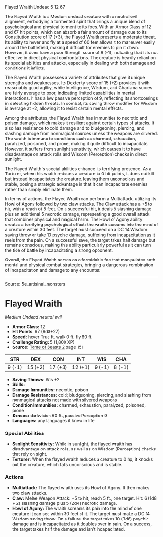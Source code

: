 <MonsterName/>Flayed Wraith</MonsterName>
<CreatureType/>Undead</CreatureType>
<CR/>5</CR>
<AC/>12</AC>
<HP/>67</HP>
<summary>The Flayed Wraith is a Medium undead creature with a neutral evil alignment, embodying a tormented spirit that brings a unique blend of psychological and physical torment to its foes. With an Armor Class of 12 and 67 hit points, which can absorb a fair amount of damage due to its Constitution score of 17 (+3), the Flayed Wraith presents a moderate threat. Its ability to hover and fly at a speed of 60 feet allows it to maneuver easily around the battlefield, making it difficult for enemies to pin it down. However, it does have a poor Strength score of 9 (-1), indicating that it is not effective in direct physical confrontations. The creature is heavily reliant on its special abilities and attacks, especially in dealing with both damage and conditions it inflicts.</summary>

<detail>

The Flayed Wraith possesses a variety of attributes that give it unique strengths and weaknesses. Its Dexterity score of 15 (+2) provides it with reasonably good agility, while Intelligence, Wisdom, and Charisma scores are fairly average to poor, indicating limited capabilities in mental interactions. It has a low passive perception of 9, reflecting its shortcomings in detecting hidden threats. In combat, its saving throw modifier for Wisdom is average at +2, allowing it to resist certain mental effects.

Among the attributes, the Flayed Wraith has immunities to necrotic and poison damage, which makes it resilient against certain types of attacks. It also has resistance to cold damage and to bludgeoning, piercing, and slashing damage from nonmagical sources unless the weapons are silvered. The wraith is immune to conditions such as charmed, exhaustion, paralyzed, poisoned, and prone, making it quite difficult to incapacitate. However, it suffers from sunlight sensitivity, which causes it to have disadvantage on attack rolls and Wisdom (Perception) checks in direct sunlight.

The Flayed Wraith's special abilities enhance its terrifying presence. As a Torturer, when this wraith reduces a creature to 0 hit points, it does not kill but instead incapacitates the creature, leaving them unconscious and stable, posing a strategic advantage in that it can incapacitate enemies rather than simply eliminate them. 

In terms of actions, the Flayed Wraith can perform a Multiattack, utilizing its Howl of Agony followed by two claw attacks. The Claw attack has a +5 to hit, with a reach of 5 feet. On a successful hit, it deals 6 slashing damage plus an additional 5 necrotic damage, representing a good overall attack that combines physical and magical harm. The Howl of Agony ability creates a terrifying psychological effect: the wraith screams into the mind of a creature within 30 feet. The target must succeed on a DC 14 Wisdom saving throw or take 10 psychic damage, suffering from incapacitation as it reels from the pain. On a successful save, the target takes half damage but remains conscious, making this ability particularly powerful as it can turn the tide of battle by incapacitating a strong opponent.

Overall, the Flayed Wraith serves as a formidable foe that manipulates both mental and physical combat strategies, bringing a dangerous combination of incapacitation and damage to any encounter.</detail>



---

Source: 5e_artisinal_monsters

# Flayed Wraith

*Medium* *Undead* *neutral evil*

- **Armor Class:** 12
- **Hit Points:** 67 (9d8+27)
- **Speed:** hover True ft. walk 0 ft. fly 60 ft.
- **Challenge Rating:** 5 (1,800 XP)
- **Source:** [Tome of Beasts 2](https://koboldpress.com/kpstore/product/tome-of-beasts-2-for-5th-edition) page 151

| STR | DEX | CON | INT | WIS | CHA |
| --- | --- | --- | --- | --- | --- |
| 9 (-1) | 15 (+2) | 17 (+3) | 12 (+1) | 9 (-1) | 8 (-1) |

- **Saving Throws**: Wis +2
- **Skills:** 
- **Damage Immunities:** necrotic, poison
- **Damage Resistances:** cold; bludgeoning, piercing, and slashing from nonmagical attacks not made with silvered weapons
- **Condition Immunities:** charmed, exhaustion, paralyzed, poisoned, prone
- **Senses:** darkvision 60 ft., passive Perception 9
- **Languages:** any languages it knew in life

### Special Abilities

- **Sunlight Sensitivity:** While in sunlight, the flayed wraith has disadvantage on attack rolls, as well as on Wisdom (Perception) checks that rely on sight.
- **Torturer:** When the flayed wraith reduces a creature to 0 hp, it knocks out the creature, which falls unconscious and is stable.

### Actions

- **Multiattack:** The flayed wraith uses its Howl of Agony. It then makes two claw attacks.
- **Claw:** Melee Weapon Attack: +5 to hit, reach 5 ft., one target. Hit: 6 (1d8 + 2) slashing damage plus 5 (2d4) necrotic damage.
- **Howl of Agony:** The wraith screams its pain into the mind of one creature it can see within 30 feet of it. The target must make a DC 14 Wisdom saving throw. On a failure, the target takes 10 (3d6) psychic damage and is incapacitated as it doubles over in pain. On a success, the target takes half the damage and isn’t incapacitated.




